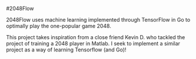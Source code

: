#2048Flow

2048Flow uses machine learning implemented through TensorFlow in Go to 
optimally play the one-popular game 2048. 

This project takes inspiration from a close friend Kevin D. who tackled the
project of training a 2048 player in Matlab. I seek to implement a similar 
project as a way of learning Tensorflow (and Go)!